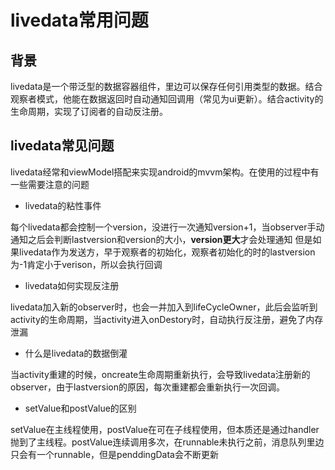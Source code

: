 
# livedata常用问题

## 背景 
livedata是一个带泛型的数据容器组件，里边可以保存任何引用类型的数据。结合观察者模式，他能在数据返回时自动通知回调用（常见为ui更新）。结合activity的生命周期，实现了订阅者的自动反注册。

## livedata常见问题

livedata经常和viewModel搭配来实现android的mvvm架构。在使用的过程中有一些需要注意的问题

- livedata的粘性事件

每个livedata都会控制一个version，没进行一次通知version+1，当observer手动通知之后会判断lastversion和version的大小，**version更大**才会处理通知
但是如果livedata作为发送方，早于观察者的初始化，观察者初始化的时的lastversion为-1肯定小于verison，所以会执行回调

- livedata如何实现反注册

livedata加入新的observer时，也会一并加入到lifeCycleOwner，此后会监听到activity的生命周期，当activity进入onDestory时，自动执行反注册，避免了内存泄漏

- 什么是livedata的数据倒灌

当activity重建的时候，oncreate生命周期重新执行，会导致livedata注册新的observer，由于lastversion的原因，每次重建都会重新执行一次回调。

- setValue和postValue的区别

setValue在主线程使用，postValue在可在子线程使用，但本质还是通过handler抛到了主线程。postValue连续调用多次，在runnable未执行之前，消息队列里边只会有一个runnable，但是penddingData会不断更新

